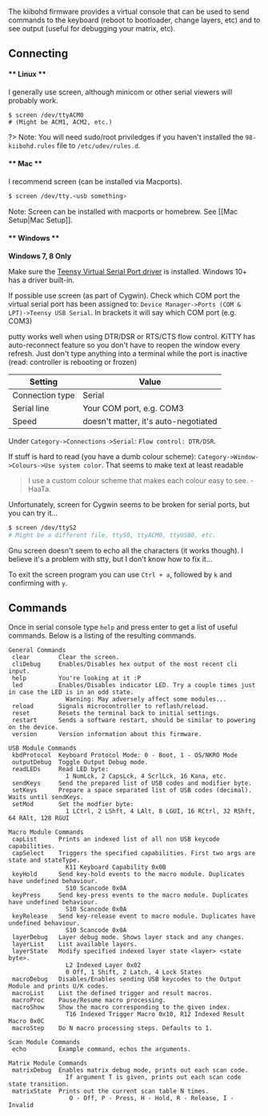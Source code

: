 The kiibohd firmware provides a virtual console that can be used to send commands to the keyboard (reboot to bootloader, change layers, etc) and to see output (useful for debugging your matrix, etc).

## Connecting

<!-- tabs:start -->

#### ** Linux **

I generally use screen, although minicom or other serial viewers will probably work.

```
$ screen /dev/ttyACM0
# (Might be ACM1, ACM2, etc.)
```

?> Note: You will need sudo/root priviledges if you haven't
installed the `98-kiibohd.rules` file to `/etc/udev/rules.d`.

#### ** Mac **

I recommend screen (can be installed via Macports).

```bash
$ screen /dev/tty.<usb something>
```

Note: Screen can be installed with macports or homebrew. See [[Mac Setup|Mac Setup]].

#### ** Windows **

**Windows 7, 8 Only**

Make sure the [Teensy Virtual Serial Port driver](http://pjrc.com/teensy/serial_install.exe) is installed.
Windows 10+ has a driver built-in.

If possible use screen (as part of Cygwin). Check which COM port the virtual serial port has
been assigned to: `Device Manager->Ports (COM & LPT)->Teensy USB Serial`. In
brackets it will say which COM port (e.g. COM3)

putty works well when using DTR/DSR or RTS/CTS flow control.
KiTTY has auto-reconnect feature so you don't have to reopen the window every refresh. Just don't type anything into a terminal while the port is inactive (read: controller is rebooting or frozen)

| Setting         | Value                                |
| --------------- | ------------------------------------ |
| Connection type | Serial                               |
| Serial line     | Your COM port, e.g. COM3             |
| Speed           | doesn't matter, it's auto-negotiated |

Under `Category->Connections->Serial`: `Flow control: DTR/DSR`.

If stuff is hard to read (you have a dumb colour scheme):
`Category->Window->Colours->Use system color`. That seems to make text at
least readable

> I use a custom colour scheme that makes each colour easy to see.
> -HaaTa.

Unfortunately, screen for Cygwin seems to be broken for serial ports, but you
can try it...

```bash
$ screen /dev/ttyS2
# Might be a different file, ttyS0, ttyACM0, ttyUSB0, etc.
```

Gnu screen doesn't seem to echo all the characters (it works though).
I believe it's a problem with stty, but I don't know how to fix it...

<!-- tabs:end -->

To exit the screen program you can use `Ctrl + a`, followed by `k` and confirming with `y`.

## Commands

Once in serial console type `help` and press enter to get a list of useful commands.
Below is a listing of the resulting commands.

```
General Commands
 clear        Clear the screen.
 cliDebug     Enables/Disables hex output of the most recent cli input.
 help         You're looking at it :P
 led          Enables/Disables indicator LED. Try a couple times just in case the LED is in an odd state.
                Warning: May adversely affect some modules...
 reload       Signals microcontroller to reflash/reload.
 reset        Resets the terminal back to initial settings.
 restart      Sends a software restart, should be similar to powering on the device.
 version      Version information about this firmware.

USB Module Commands
 kbdProtocol  Keyboard Protocol Mode: 0 - Boot, 1 - OS/NKRO Mode
 outputDebug  Toggle Output Debug mode.
 readLEDs     Read LED byte:
                1 NumLck, 2 CapsLck, 4 ScrlLck, 16 Kana, etc.
 sendKeys     Send the prepared list of USB codes and modifier byte.
 setKeys      Prepare a space separated list of USB codes (decimal). Waits until sendKeys.
 setMod       Set the modfier byte:
                1 LCtrl, 2 LShft, 4 LAlt, 8 LGUI, 16 RCtrl, 32 RShft, 64 RAlt, 128 RGUI

Macro Module Commands
 capList      Prints an indexed list of all non USB keycode capabilities.
 capSelect    Triggers the specified capabilities. First two args are state and stateType.
                K11 Keyboard Capability 0x0B
 keyHold      Send key-hold events to the macro module. Duplicates have undefined behaviour.
                S10 Scancode 0x0A
 keyPress     Send key-press events to the macro module. Duplicates have undefined behaviour.
                S10 Scancode 0x0A
 keyRelease   Send key-release event to macro module. Duplicates have undefined behaviour.
                S10 Scancode 0x0A
 layerDebug   Layer debug mode. Shows layer stack and any changes.
 layerList    List available layers.
 layerState   Modify specified indexed layer state <layer> <state byte>.
                L2 Indexed Layer 0x02
                0 Off, 1 Shift, 2 Latch, 4 Lock States
 macroDebug   Disables/Enables sending USB keycodes to the Output Module and prints U/K codes.
 macroList    List the defined trigger and result macros.
 macroProc    Pause/Resume macro processing.
 macroShow    Show the macro corresponding to the given index.
                T16 Indexed Trigger Macro 0x10, R12 Indexed Result Macro 0x0C
 macroStep    Do N macro processing steps. Defaults to 1.

Scan Module Commands
 echo         Example command, echos the arguments.

Matrix Module Commands
 matrixDebug  Enables matrix debug mode, prints out each scan code.
                If argument T is given, prints out each scan code state transition.
 matrixState  Prints out the current scan table N times.
                 O - Off, P - Press, H - Hold, R - Release, I - Invalid
```
